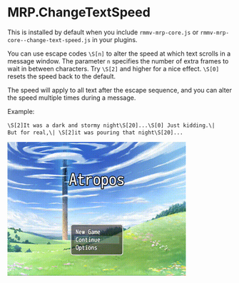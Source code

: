 # MRP.ChangeTextSpeed

This is installed by default when you include `rmmv-mrp-core.js` or
`rmmv-mrp-core--change-text-speed.js` in your plugins.

You can use escape codes `\S[n]` to alter the speed at which text scrolls in a
message window. The parameter `n` specifies the number of extra frames to wait
in between characters. Try `\S[2]` and higher for a nice effect. `\S[0]` resets
the speed back to the default.

The speed will apply to all text after the escape sequence, and you can alter
the speed multiple times during a message.

Example:

```
\S[2]It was a dark and stormy night\S[20]...\S[0] Just kidding.\|
But for real,\| \S[2]it was pouring that night\S[20]...
```

![](ChangeTextSpeed-example.gif)
